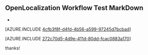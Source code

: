 ## OpenLocalization Workflow Test MarkDown
* 

[AZURE.INCLUDE [4cfb3f8f-d4fd-4b56-a599-97245d7bcbad](calleeMd1.md)]



[AZURE.INCLUDE [272c70d5-4d9e-411d-80dd-fcac0883a170](calleeMd2.md)]

 
thanks!